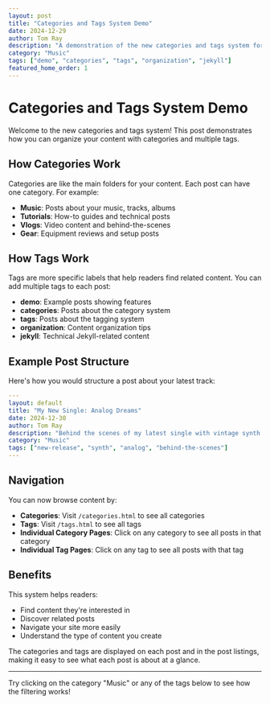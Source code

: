 ```yaml
---
layout: post
title: "Categories and Tags System Demo"
date: 2024-12-29
author: Tom Ray
description: "A demonstration of the new categories and tags system for organizing blog content"
category: "Music"
tags: ["demo", "categories", "tags", "organization", "jekyll"]
featured_home_order: 1
---
```


# Categories and Tags System Demo

Welcome to the new categories and tags system! This post demonstrates how you can organize your content with categories and multiple tags.

## How Categories Work

Categories are like the main folders for your content. Each post can have one category. For example:
- **Music**: Posts about your music, tracks, albums
- **Tutorials**: How-to guides and technical posts
- **Vlogs**: Video content and behind-the-scenes
- **Gear**: Equipment reviews and setup posts

## How Tags Work

Tags are more specific labels that help readers find related content. You can add multiple tags to each post:
- **demo**: Example posts showing features
- **categories**: Posts about the category system
- **tags**: Posts about the tagging system
- **organization**: Content organization tips
- **jekyll**: Technical Jekyll-related content

## Example Post Structure

Here's how you would structure a post about your latest track:

```yaml
---
layout: default
title: "My New Single: Analog Dreams"
date: 2024-12-30
author: Tom Ray
description: "Behind the scenes of my latest single with vintage synth sounds"
category: "Music"
tags: ["new-release", "synth", "analog", "behind-the-scenes"]
---
```

## Navigation

You can now browse content by:
- **Categories**: Visit `/categories.html` to see all categories
- **Tags**: Visit `/tags.html` to see all tags
- **Individual Category Pages**: Click on any category to see all posts in that category
- **Individual Tag Pages**: Click on any tag to see all posts with that tag

## Benefits

This system helps readers:
- Find content they're interested in
- Discover related posts
- Navigate your site more easily
- Understand the type of content you create

The categories and tags are displayed on each post and in the post listings, making it easy to see what each post is about at a glance.

---

Try clicking on the category "Music" or any of the tags below to see how the filtering works! 